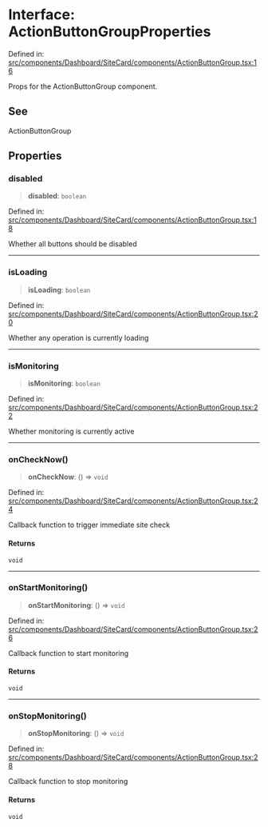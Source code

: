# Interface: ActionButtonGroupProperties

Defined in: [src/components/Dashboard/SiteCard/components/ActionButtonGroup.tsx:16](https://github.com/Nick2bad4u/Uptime-Watcher/blob/8a1973382d5fe14c52996ecda381894eb7ecd4a6/src/components/Dashboard/SiteCard/components/ActionButtonGroup.tsx#L16)

Props for the ActionButtonGroup component.

## See

ActionButtonGroup

## Properties

### disabled

> **disabled**: `boolean`

Defined in: [src/components/Dashboard/SiteCard/components/ActionButtonGroup.tsx:18](https://github.com/Nick2bad4u/Uptime-Watcher/blob/8a1973382d5fe14c52996ecda381894eb7ecd4a6/src/components/Dashboard/SiteCard/components/ActionButtonGroup.tsx#L18)

Whether all buttons should be disabled

***

### isLoading

> **isLoading**: `boolean`

Defined in: [src/components/Dashboard/SiteCard/components/ActionButtonGroup.tsx:20](https://github.com/Nick2bad4u/Uptime-Watcher/blob/8a1973382d5fe14c52996ecda381894eb7ecd4a6/src/components/Dashboard/SiteCard/components/ActionButtonGroup.tsx#L20)

Whether any operation is currently loading

***

### isMonitoring

> **isMonitoring**: `boolean`

Defined in: [src/components/Dashboard/SiteCard/components/ActionButtonGroup.tsx:22](https://github.com/Nick2bad4u/Uptime-Watcher/blob/8a1973382d5fe14c52996ecda381894eb7ecd4a6/src/components/Dashboard/SiteCard/components/ActionButtonGroup.tsx#L22)

Whether monitoring is currently active

***

### onCheckNow()

> **onCheckNow**: () => `void`

Defined in: [src/components/Dashboard/SiteCard/components/ActionButtonGroup.tsx:24](https://github.com/Nick2bad4u/Uptime-Watcher/blob/8a1973382d5fe14c52996ecda381894eb7ecd4a6/src/components/Dashboard/SiteCard/components/ActionButtonGroup.tsx#L24)

Callback function to trigger immediate site check

#### Returns

`void`

***

### onStartMonitoring()

> **onStartMonitoring**: () => `void`

Defined in: [src/components/Dashboard/SiteCard/components/ActionButtonGroup.tsx:26](https://github.com/Nick2bad4u/Uptime-Watcher/blob/8a1973382d5fe14c52996ecda381894eb7ecd4a6/src/components/Dashboard/SiteCard/components/ActionButtonGroup.tsx#L26)

Callback function to start monitoring

#### Returns

`void`

***

### onStopMonitoring()

> **onStopMonitoring**: () => `void`

Defined in: [src/components/Dashboard/SiteCard/components/ActionButtonGroup.tsx:28](https://github.com/Nick2bad4u/Uptime-Watcher/blob/8a1973382d5fe14c52996ecda381894eb7ecd4a6/src/components/Dashboard/SiteCard/components/ActionButtonGroup.tsx#L28)

Callback function to stop monitoring

#### Returns

`void`
